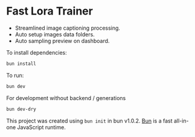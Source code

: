 # Fast Lora Trainer

- Streamlined image captioning processing.
- Auto setup images data folders.
- Auto sampling preview on dashboard.

To install dependencies:

```bash
bun install
```

To run:

```bash
bun dev
```

For development without backend / generations

```bash
bun dev-dry
```

This project was created using `bun init` in bun v1.0.2. [Bun](https://bun.sh) is a fast all-in-one JavaScript runtime.
